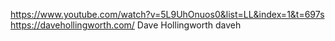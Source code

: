 https://www.youtube.com/watch?v=5L9UhOnuos0&list=LL&index=1&t=697s
https://davehollingworth.com/
Dave Hollingworth
daveh
